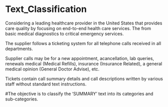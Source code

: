 # Text_Classification
Considering a leading healthcare provider in the United States that provides care quality by focusing on end-to-end health care services. The from basic medical diagnostics to critical emergency services.

The supplier follows a ticketing system for all telephone calls received in all departments.

Supplier calls may be for a new appointment, acancellation, lab queries, renewals medical (Medical Refills), insurance (Insurance Related), a general medical opinion (General Doctor Advise), etc. 

Tickets contain call summary details and call descriptions written by various
staff without standard text instructions. 

#The objective is to classify the ‘SUMMARY’ text into its categories and sub-categories.

